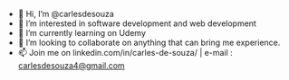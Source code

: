 - 👋 Hi, I’m @carlesdesouza
- 👀 I’m interested in software development and web development
- 🌱 I’m currently learning on Udemy
- 💞️ I’m looking to collaborate on anything that can bring me experience.
- 📫 Join me on linkedin.com/in/carles-de-souza/ | e-mail : carlesdesouza4@gmail.com

<!---
carlesdesouza/carlesdesouza is a ✨ special ✨ repository because its `README.md` (this file) appears on your GitHub profile.
You can click the Preview link to take a look at your changes.
--->

